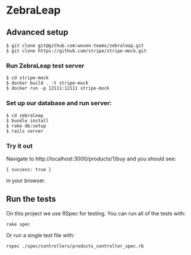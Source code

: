 # ZebraLeap

## Advanced setup

    $ git clone git@github.com:woven-teams/zebraleap.git
    $ git clone https://github.com/stripe/stripe-mock.git

### Run ZebraLeap test server

    $ cd stripe-mock
    $ docker build . -t stripe-mock
    $ docker run -p 12111:12111 stripe-mock

### Set up our database and run server:

    $ cd zebraleap
    $ bundle install
    $ rake db:setup
    $ rails server

### Try it out

Navigate to http://localhost:3000/products/1/buy and you should see:

    { success: true }

in your browser.

## Run the tests

On this project we use RSpec for testing. You can run all of the tests with:

`rake spec`

Or run a single test file with:

`rspec ./spec/controllers/products_controller_spec.rb`
